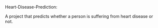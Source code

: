 Heart-Disease-Prediction:

A project that predicts whether a person is suffering from heart disease or not.
